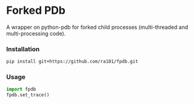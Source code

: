 # Forked PDb

A wrapper on python-pdb for forked child processes (multi-threaded and multi-processing code).
 
### Installation

```bash
pip install git+https://github.com/ra101/fpdb.git
```

### Usage

```python
import fpdb
fpdb.set_trace()
```
